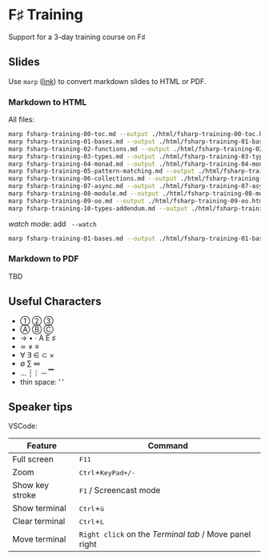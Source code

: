 # F♯ Training

Support for a 3-day training course on F♯

## Slides

Use `marp` ([link](https://marp.app)) to convert markdown slides to HTML or PDF.

### Markdown to HTML

All files:

```bash
marp fsharp-training-00-toc.md --output ./html/fsharp-training-00-toc.html --theme themes/d-edge.css
marp fsharp-training-01-bases.md --output ./html/fsharp-training-01-bases.html --theme themes/d-edge.css
marp fsharp-training-02-functions.md --output ./html/fsharp-training-02-functions.html --theme themes/d-edge.css
marp fsharp-training-03-types.md --output ./html/fsharp-training-03-types.html --theme themes/d-edge.css
marp fsharp-training-04-monad.md --output ./html/fsharp-training-04-monad.html --theme themes/d-edge.css
marp fsharp-training-05-pattern-matching.md --output ./html/fsharp-training-05-pattern-matching.html --theme themes/d-edge.css
marp fsharp-training-06-collections.md --output ./html/fsharp-training-06-collections.html --theme themes/d-edge.css
marp fsharp-training-07-async.md --output ./html/fsharp-training-07-async.html --theme themes/d-edge.css
marp fsharp-training-08-module.md --output ./html/fsharp-training-08-module.html --theme themes/d-edge.css
marp fsharp-training-09-oo.md --output ./html/fsharp-training-09-oo.html --theme themes/d-edge.css
marp fsharp-training-10-types-addendum.md --output ./html/fsharp-training-10-types-addendum.html --theme themes/d-edge.css
```

*watch* mode: add ` --watch`

```bash
marp fsharp-training-01-bases.md --output ./html/fsharp-training-01-bases.html --theme themes/d-edge.css --watch
```

### Markdown to PDF

TBD

## Useful Characters

- ① ② ③
- Ⓐ Ⓑ Ⓒ
- → • · À É ♯
- ≃ ≠ ≡
- ∀ ∃ ∈ ⊂ ×
- ∅ ∑ ∞
- … ┆｜ ─ ▔
- thin space: ' '

## Speaker tips

VSCode:

| Feature         | Command                                                |
|-----------------|--------------------------------------------------------|
| Full screen     | <kbd>F11</kbd>                                         |
| Zoom            | <kbd>Ctrl</kbd>+<kbd>KeyPad+/-</kbd>                   |
| Show key stroke | <kbd>F1</kbd> / Screencast mode                        |
| Show terminal   | <kbd>Ctrl</kbd>+<kbd>ù</kbd>                           |
| Clear terminal  | <kbd>Ctrl</kbd>+<kbd>L</kbd>                           |
| Move terminal   | `Right click` on the *Terminal tab* / Move panel right |
